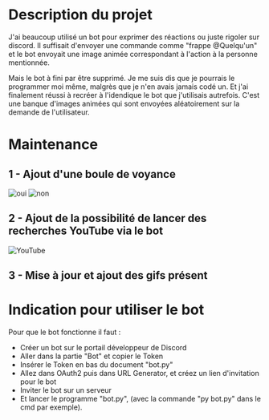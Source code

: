# Description du projet 
J'ai beaucoup utilisé un bot pour exprimer des réactions ou juste rigoler sur discord. Il suffisait d'envoyer une commande comme "frappe @Quelqu'un" et le bot envoyait une image animée correspondant à l'action à la personne mentionnée.

Mais le bot à fini par être supprimé. Je me suis dis que je pourrais le programmer moi même, malgrès que je n'en avais jamais codé un. Et j'ai finalement réussi à recréer à l'idendique le bot que j'utilisais autrefois. C'est une banque d'images animées qui sont envoyées aléatoirement sur la demande de l'utilisateur.

# Maintenance 
## 1 - Ajout d'une boule de voyance
![oui](https://user-images.githubusercontent.com/98430140/157678822-b9657d81-f0a3-4755-ad46-6785faf76b24.png)
![non](https://user-images.githubusercontent.com/98430140/157678912-58b44cef-2919-4961-b063-bf0fcc7ba775.png)

## 2 - Ajout de la possibilité de lancer des recherches YouTube via le bot
![YouTube](https://user-images.githubusercontent.com/98430140/157679130-c7aac520-0df9-4532-9374-1027701099ca.png)

## 3 - Mise à jour et ajout des gifs présent

# Indication pour utiliser le bot
Pour que le bot fonctionne il faut :
 - Créer un bot sur le portail développeur de Discord
 - Aller dans la partie "Bot" et copier le Token
 - Insérer le Token en bas du document "bot.py"
 - Allez dans OAuth2 puis dans URL Generator, et créez un lien d'invitation pour le bot
 - Inviter le bot sur un serveur
 - Et lancer le programme "bot.py", (avec la commande "py bot.py" dans le cmd par exemple).
